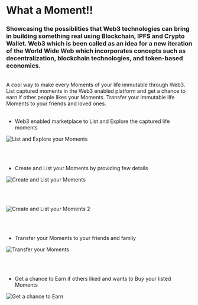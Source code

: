 # What a Moment!!
### Showcasing the possiblities that Web3 technologies can bring in building something real using Blockchain, IPFS and Crypto Wallet. Web3 which is been called as an idea for a new iteration of the World Wide Web which incorporates concepts such as decentralization, blockchain technologies, and token-based economics.

<br/>
A cool way to make every Moments of your life immutable through Web3. List captured moments in the Web3 enabled platform and get a chance to earn if other people likes your Moments. Transfer your immutable life Moments to your friends and loved ones.

<br/>
<br/>

* Web3 enabled marketplace to List and Explore the captured life moments

![List and Explore your Moments](https://user-images.githubusercontent.com/1386632/231241354-9d03edb2-f8c7-4f42-bcce-f3441126cd92.png)

<br/>
<br/>

* Create and List your Moments by providing few details

![Create and List your Moments](https://user-images.githubusercontent.com/1386632/231242047-ba0ccabe-39d1-4915-a41a-4eae93ef162d.png)

<br/>
<br/>

![Create and List your Moments 2](https://user-images.githubusercontent.com/1386632/231243783-36ae13e0-5e23-4cd5-8fe6-97b7ccaad09f.png)


<br/>
<br/>

* Transfer your Moments to your friends and family

![Transfer your Moments](https://user-images.githubusercontent.com/1386632/231242372-14c6236f-b22c-4ca8-ad63-8a1cdbb86d69.png)

<br/>
<br/>

* Get a chance to Earn if others liked and wants to Buy your listed Moments

![Get a chance to Earn](https://user-images.githubusercontent.com/1386632/231244149-c89b288d-bf80-42c0-8952-bb50c7802405.png)

<br/>
<br/>
